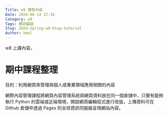 ```yaml
---
Title: w9 課程內容
Date: 2024-06-14 22:34
Category: w9
Tags: 網誌編寫
Slug: 2024-Spring-w9-blog-tutorial
Author: kmol
---
```


w8 上課內容， 

<!-- PELICAN_END_SUMMARY -->


# 期中課程整理
目的：利用網頁來管理與個人或專業領域應用相關的內容

網際內容管理課程將網頁內容管理系統與網頁資料放在同一個倉儲中，只要有能夠執行 Python 的雲端或近端環境，開啟網頁編輯程式進行改版，上傳資料可在 Github 倉儲中透過 Pages 的全球資訊伺服器呈現網站內容。

 